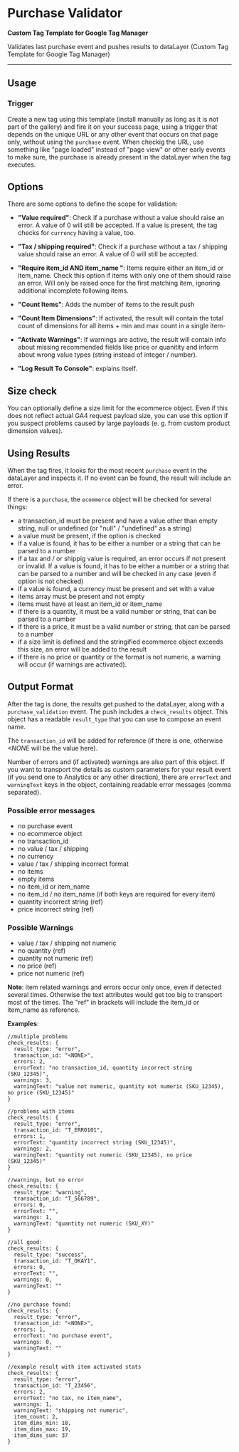 # Purchase Validator 

**Custom Tag Template for Google Tag Manager**

Validates last purchase event and pushes results to dataLayer (Custom Tag Template for Google Tag Manager)

---

## Usage 

### Trigger
Create a new tag using this template (install manually as long as it is not part of the gallery) and fire it on your success page, using a trigger that depends on the unique URL or any other event that occurs on that page only, without using the `purchase` event. When checkig the URL, use something like "page loaded" instead of "page view" or other early events to make sure, the purchase is already present in the dataLayer when the tag executes. 

## Options
There are some options to define the scope for validation:

- **"Value required"**: Check if a purchase without a value should raise an error. A value of 0 will still be accepted. If a value is present, the tag checks for `currency` having a value, too. 

- **"Tax / shipping required"**: Check if a purchase without a tax / shipping value should raise an error. A value of 0 will still be accepted. 

- **"Require item_id AND item_name "**: Items require either an item_id or item_name. Check this option if items with only one of them should raise an error. Will only be raised once for the first matching item, ignoring additional incomplete following items.

- **"Count Items"**: Adds the number of items to the result push

- **"Count Item Dimensions"**: If activated, the result will contain the total count of dimensions for all items + min and max count in a single item-

- **"Activate Warnings"**: If warnings are active, the result will contain info about missing recommended fields like price or quanitity and inform about wrong value types (string instead of integer / number).

- **"Log Result To Console"**: explains itself. 

## Size check
You can optionally define a size limit for the ecommerce object. Even if this does not reflect actual GA4 request payload size, you can use this option if you suspect problems caused by large payloads (e. g. from custom product dimension values).

## Using Results
When the tag fires, it looks for the most recent `purchase` event in the dataLayer and inspects it. If no event can be found, the result will include an error. 

If there is a `purchase`, the `ecommerce` object will be checked for several things: 

- a transaction_id must be present and have a value other than empty string, null or undefined (or "null" / "undefined" as a string)
- a value must be present, if the option is checked
- if a value is found, it has to be either a number or a string that can be parsed to a number
- if a tax and / or shippig value is required, an error occurs if not present or invalid. If a value is found, it has to be either a number or a string that can be parsed to a number and will be checked in any case (even if option is not checked)
- if a value is found, a currency must be present and set with a value
- items array must be present and not empty
- items must have at least an item_id or item_name
- if there is a quantity, it must be a valid number or string, that can be parsed to a number
- if there is a price, it must be a valid number or string, that can be parsed to a number
- if a size limit is defined and the stringified ecommerce object exceeds this size, an error will be added to the result    
- if there is no price or quantity or the format is not numeric, a warning will occur (if warnings are activated). 

## Output Format
After the tag is done, the results get pushed to the dataLayer, along with a `purchase_validation` event. The push includes a `check_results` object. This object has a readable `result_type` that you can use to compose an event name. 

The `transaction_id` will be added for reference (if there is one, otherwise *<NONE* will be the value here).

Number of errors and (if activated) warnings are also part of this object. If you want to transport the details as custom parameters for your result event (if you send one to Analytics or any other direction), there are `errorText` and `warningText` keys in the object, containing readable error messages (comma separated). 

### Possible error messages
- no purchase event
- no ecommerce object
- no transaction_id
- no value / tax / shipping
- no currency
- value / tax / shipping incorrect format
- no items
- empty items
- no item_id or item_name
- no item_id / no item_name (if both keys are required for every item)
- quantity incorrect string (ref)
- price incorrect string (ref)

### Possible Warnings
- value / tax / shipping not numeric
- no quantity (ref)
- quantity not numeric (ref)
- no price (ref)
- price not numeric (ref)

**Note**: item related warnings and errors occur only once, even if detected several times. Otherwise the text attributes would get too big to transport most of the times. The "ref" in brackets will include the item_id or item_name as reference.     

**Examples**:

```
//multiple problems
check_results: {
  result_type: "error",
  transaction_id: "<NONE>",
  errors: 2,
  errorText: "no transaction_id, quantity incorrect string (SKU_12345)",
  warnings: 3,
  warningText: "value not numeric, quantity not numeric (SKU_12345), no price (SKU_12345)"
}

//problems with items
check_results: {
  result_type: "error",
  transaction_id: "T_ERR0101",
  errors: 1,
  errorText: "quantity incorrect string (SKU_12345)",
  warnings: 2,
  warningText: "quantity not numeric (SKU_12345), no price (SKU_12345)"
}

//warnings, but no error
check_results: {
  result_type: "warning",
  transaction_id: "T_566789",
  errors: 0,
  errorText: "",
  warnings: 1,
  warningText: "quantity not numeric (SKU_XY)"
}

//all good:
check_results: {
  result_type: "success",
  transaction_id: "T_OKAY1",
  errors: 0,
  errorText: "",
  warnings: 0,
  warningText: ""
}

//no purchase found:
check_results: {
  result_type: "error",
  transaction_id: "<NONE>",
  errors: 1,
  errorText: "no purchase event",
  warnings: 0,
  warningText: ""
}

//example result with item activated stats
check_results: {
  result_type: "error",
  transaction_id: "T_23456",
  errors: 2,
  errorText: "no tax, no item_name",
  warnings: 1,
  warningText: "shipping not numeric",
  item_count: 2,
  item_dims_min: 18,
  item_dims_max: 19,
  item_dims_sum: 37
}

```
